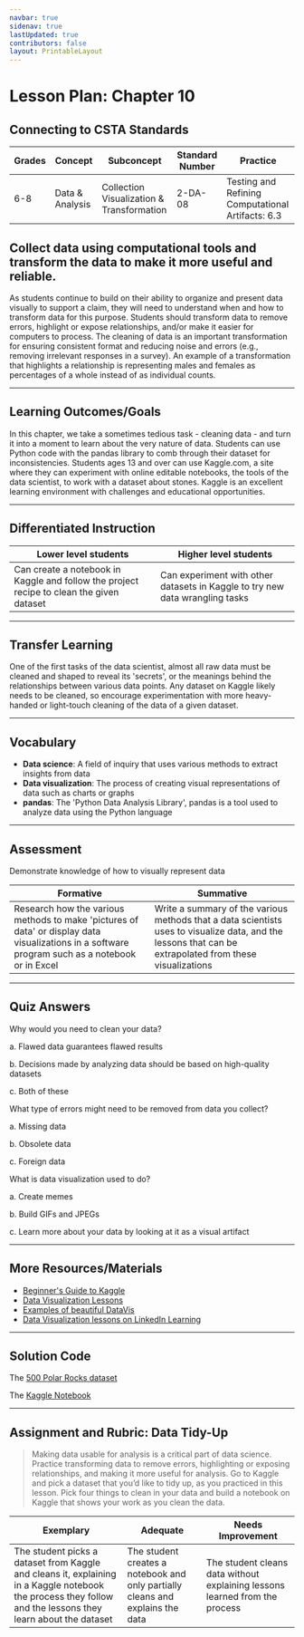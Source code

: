 ```yaml
---
navbar: true
sidenav: true
lastUpdated: true
contributors: false
layout: PrintableLayout
---
```


<div class="home">
<h1 class="page-title">Lesson Plan: Chapter 10</h1>

## Connecting to CSTA Standards

Grades | Concept | Subconcept | Standard Number | Practice
---|---|---|---|---
6-8 | Data & Analysis | Collection Visualization & Transformation | 2-DA-08 | Testing and Refining Computational Artifacts: 6.3 |

## Collect data using computational tools and transform the data to make it more useful and reliable.

As students continue to build on their ability to organize and present data visually to support a claim, they will need to understand when and how to transform data for this purpose. Students should transform data to remove errors, highlight or expose relationships, and/or make it easier for computers to process. The cleaning of data is an important transformation for ensuring consistent format and reducing noise and errors (e.g., removing irrelevant responses in a survey). An example of a transformation that highlights a relationship is representing males and females as percentages of a whole instead of as individual counts.

---

## Learning Outcomes/Goals

In this chapter, we take a sometimes tedious task - cleaning data - and turn it into a moment to learn about the very nature of data. Students can use Python code with the pandas library to comb through their dataset for inconsistencies. Students ages 13 and over can use Kaggle.com, a site where they can experiment with online editable notebooks, the tools of the data scientist, to work with a dataset about stones. Kaggle is an excellent learning environment with challenges and educational opportunities.

---

## Differentiated Instruction

Lower level students | Higher level students
---|---
Can create a notebook in Kaggle and follow the project recipe to clean the given dataset | Can experiment with other datasets in Kaggle to try new data wrangling tasks

---

## Transfer Learning

One of the first tasks of the data scientist, almost all raw data must be cleaned and shaped to reveal its 'secrets', or the meanings behind the relationships between various data points. Any dataset on Kaggle likely needs to be cleaned, so encourage experimentation with more heavy-handed or light-touch cleaning of the data of a given dataset.

---

## Vocabulary

- **Data science**: A field of inquiry that uses various methods to extract insights from data
- **Data visualization**: The process of creating visual representations of data such as charts or graphs
- **pandas**: The 'Python Data Analysis Library', pandas is a tool used to analyze data using the Python language

---

## Assessment

Demonstrate knowledge of how to visually represent data

Formative | Summative
---|---
Research how the various methods to make 'pictures of data' or display data visualizations in a software program such as a notebook or in Excel | Write a summary of the various methods that a data scientists uses to visualize data, and the lessons that can be extrapolated from these visualizations

---

## Quiz Answers

Why would you need to clean your data? 

a.	Flawed data guarantees flawed results

b.	Decisions made by analyzing data should be based on high-quality datasets

c.	<span class="highlight">Both of these</span> 

What type of errors might need to be removed from data you collect? 

a.	<span class="highlight">Missing data</span>  

b.	Obsolete data 

c.	Foreign data 

What is data visualization used to do?  

a.	Create memes 

b.	Build GIFs and JPEGs 

c.	<span class="highlight">Learn more about your data by looking at it as a visual artifact</span>

---

## More Resources/Materials

- [Beginner's Guide to Kaggle](https://www.kaggle.com/getting-started/101345)
- [Data Visualization Lessons](https://github.com/microsoft/Data-Science-For-Beginners/tree/main/3-Data-Visualization)
- [Examples of beautiful DataVis](https://shirleywu.studio/)
- [Data Visualization lessons on LinkedIn Learning](https://www.linkedin.com/learning/data-visualization-a-lesson-and-listen-series/listen-shirley-wu?autoplay=true)

---

## Solution Code

The [500 Polar Rocks dataset](https://www.kaggle.com/datasets/jenlooper/polar-rocks)

The [Kaggle Notebook](https://www.kaggle.com/code/jenlooper/rock-analysis/edit)

---

## Assignment and Rubric: Data Tidy-Up

> Making data usable for analysis is a critical part of data science. Practice transforming data to remove errors, highlighting or exposing relationships, and making it more useful for analysis. Go to Kaggle and pick a dataset that you’d like to tidy up, as you practiced in this lesson. Pick four things to clean in your data and build a notebook on Kaggle that shows your work as you clean the data. 

Exemplary | Adequate | Needs Improvement 
---|---|---
The student picks a dataset from Kaggle and cleans it, explaining in a Kaggle notebook the process they follow and the lessons they learn about the dataset | The student creates a notebook and only partially cleans and explains the data | The student cleans data without explaining lessons learned from the process
</div>

